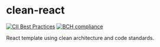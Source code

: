 # clean-react
[![CII Best Practices](https://bestpractices.coreinfrastructure.org/projects/6123/badge)](https://bestpractices.coreinfrastructure.org/projects/6123)
[![BCH compliance](https://bettercodehub.com/edge/badge/rafaellacintra/clean-react?branch=master)](https://bettercodehub.com/)

React template using clean architecture and code standards.
